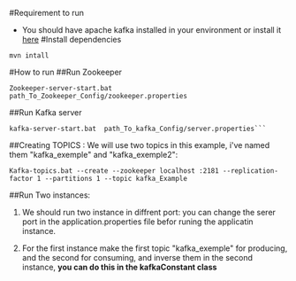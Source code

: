 #Requirement to run
- You should have apache kafka installed in your environment or install it [here](https://kafka.apache.org/quickstart) 
#Install dependencies
```
mvn intall
```
#How to run 
##Run Zookeeper  
```
Zookeeper-server-start.bat  path_To_Zookeeper_Config/zookeeper.properties
```

##Run Kafka server  
```
kafka-server-start.bat  path_To_kafka_Config/server.properties```

```

##Creating TOPICS :
We will use two topics in this example, i've named them "kafka_exemple" and "kafka_exemple2":
```
Kafka-topics.bat --create --zookeeper localhost :2181 --replication-factor 1 --partitions 1 --topic kafka_Example
```
##Run Two instances:
1. We should run two instance in diffrent port: you can change the serer port in the application.properties file befor runing the applicatin instance.

2. For the first instance make the first topic "kafka_exemple" for producing, and the second for consuming, and inverse them in the second instance, **you can do this in the kafkaConstant class**
